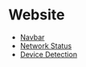 # Website

- [Navbar](/javascript/website/navbar/navbar.html)
- [Network Status](/javascript/website/network-status/network-status.html)
- [Device Detection](/javascript/website/device-detection/device-detection.html)
